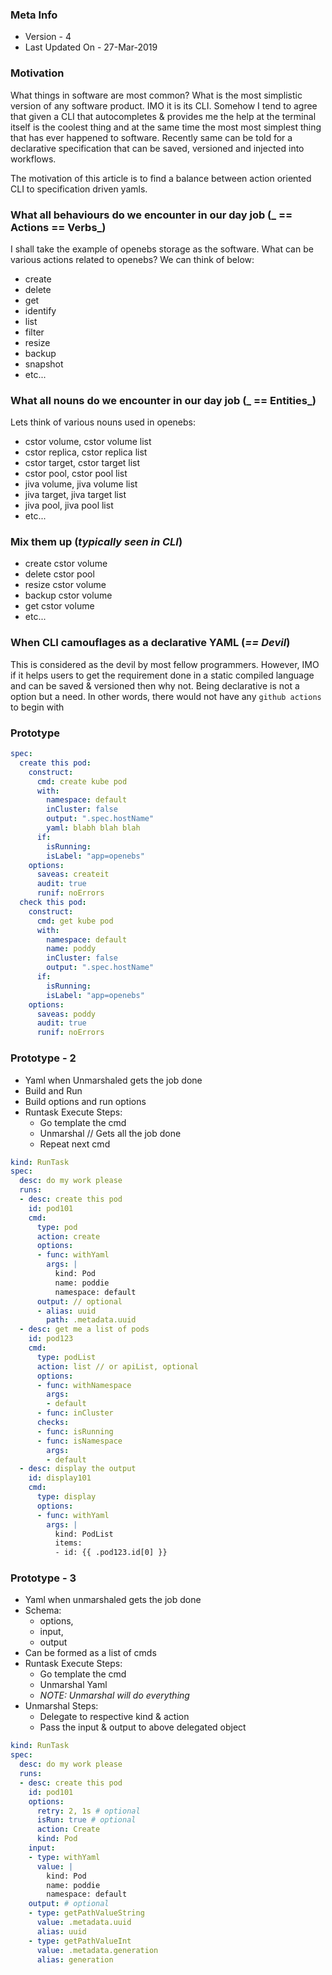 ### Meta Info
- Version - 4
- Last Updated On - 27-Mar-2019

### Motivation
What things in software are most common? What is the most simplistic version of any software product. IMO it is its CLI.
Somehow I tend to agree that given a CLI that autocompletes & provides me the help at the terminal itself is the coolest
thing and at the same time the most most simplest thing that has ever happened to software. Recently same can be told for
a declarative specification that can be saved, versioned and injected into workflows.

The motivation of this article is to find a balance between action oriented CLI to specification driven yamls.

### What all behaviours do we encounter in our day job (_ == Actions == Verbs_)
I shall take the example of openebs storage as the software. What can be various actions related to openebs? We can think
of below:
- create
- delete
- get
- identify
- list
- filter
- resize
- backup
- snapshot
- etc...

### What all nouns do we encounter in our day job (_ == Entities_)
Lets think of various nouns used in openebs:
- cstor volume, cstor volume list
- cstor replica, cstor replica list
- cstor target, cstor target list
- cstor pool, cstor pool list
- jiva volume, jiva volume list
- jiva target, jiva target list
- jiva pool, jiva pool list
- etc...

### Mix them up (_typically seen in CLI_)
- create cstor volume
- delete cstor pool
- resize cstor volume
- backup cstor volume
- get cstor volume
- etc...

### When CLI camouflages as a declarative YAML (_== Devil_)
This is considered as the devil by most fellow programmers. However, IMO if it helps users to get the requirement done
in a static compiled language and can be saved & versioned then why not. Being declarative is not a option but a need.
In other words, there would not have any `github actions` to begin with

### Prototype
```yaml
spec:
  create this pod: 
    construct:
      cmd: create kube pod
      with:
        namespace: default
        inCluster: false
        output: ".spec.hostName"
        yaml: blabh blah blah
      if:
        isRunning:
        isLabel: "app=openebs"
    options:
      saveas: createit
      audit: true
      runif: noErrors
  check this pod: 
    construct:
      cmd: get kube pod
      with:
        namespace: default
        name: poddy
        inCluster: false
        output: ".spec.hostName"
      if:
        isRunning:
        isLabel: "app=openebs"
    options:
      saveas: poddy
      audit: true
      runif: noErrors
```

### Prototype - 2
- Yaml when Unmarshaled gets the job done
- Build and Run
- Build options and run options
- Runtask Execute Steps:
  - Go template the cmd
  - Unmarshal // Gets all the job done
  - Repeat next cmd

```yaml
kind: RunTask
spec:
  desc: do my work please
  runs:
  - desc: create this pod
    id: pod101
    cmd:
      type: pod
      action: create
      options: 
      - func: withYaml
        args: |
          kind: Pod
          name: poddie
          namespace: default
      output: // optional
      - alias: uuid
        path: .metadata.uuid
  - desc: get me a list of pods
    id: pod123
    cmd:
      type: podList
      action: list // or apiList, optional
      options: 
      - func: withNamespace 
        args: 
        - default
      - func: inCluster
      checks:
      - func: isRunning
      - func: isNamespace
        args: 
        - default
  - desc: display the output
    id: display101
    cmd:
      type: display
      options: 
      - func: withYaml 
        args: |
          kind: PodList
          items:
          - id: {{ .pod123.id[0] }}
```

### Prototype - 3
- Yaml when unmarshaled gets the job done
- Schema:
  - options, 
  - input, 
  - output
- Can be formed as a list of cmds
- Runtask Execute Steps:
  - Go template the cmd
  - Unmarshal Yaml
  - _NOTE: Unmarshal will do everything_
- Unmarshal Steps:
  - Delegate to respective kind & action
  - Pass the input & output to above delegated object

```yaml
kind: RunTask
spec:
  desc: do my work please
  runs:
  - desc: create this pod
    id: pod101
    options:
      retry: 2, 1s # optional
      isRun: true # optional
      action: Create
      kind: Pod
    input:
    - type: withYaml
      value: |
        kind: Pod
        name: poddie
        namespace: default
    output: # optional
    - type: getPathValueString
      value: .metadata.uuid
      alias: uuid
    - type: getPathValueInt
      value: .metadata.generation
      alias: generation
```
